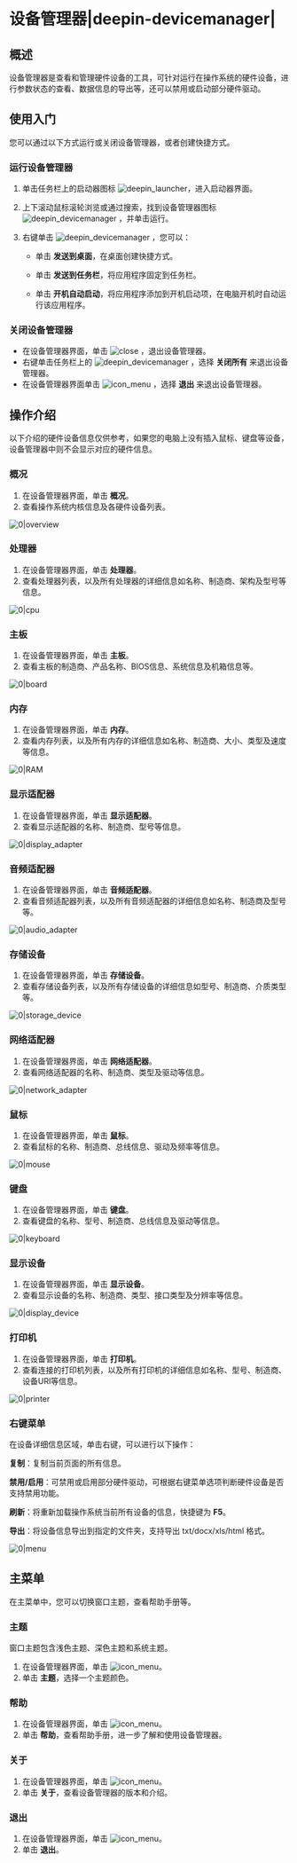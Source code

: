 # 设备管理器|deepin-devicemanager|

## 概述

设备管理器是查看和管理硬件设备的工具，可针对运行在操作系统的硬件设备，进行参数状态的查看、数据信息的导出等，还可以禁用或启动部分硬件驱动。

## 使用入门

您可以通过以下方式运行或关闭设备管理器，或者创建快捷方式。

### 运行设备管理器

1. 单击任务栏上的启动器图标 ![deepin_launcher](../common/deepin_launcher.svg)，进入启动器界面。

2. 上下滚动鼠标滚轮浏览或通过搜索，找到设备管理器图标 ![deepin_devicemanager](../common/deepin_devicemanager.svg) ，并单击运行。

3. 右键单击 ![deepin_devicemanager](../common/deepin_devicemanager.svg) ，您可以：

   - 单击 **发送到桌面**，在桌面创建快捷方式。

   - 单击 **发送到任务栏**，将应用程序固定到任务栏。

   - 单击 **开机自动启动**，将应用程序添加到开机启动项，在电脑开机时自动运行该应用程序。


### 关闭设备管理器

- 在设备管理器界面，单击  ![close](../common/close.svg) ，退出设备管理器。
- 右键单击任务栏上的 ![deepin_devicemanager](../common/deepin_devicemanager.svg) ，选择 **关闭所有** 来退出设备管理器。
- 在设备管理器界面单击 ![icon_menu](../common/icon_menu.svg) ，选择 **退出** 来退出设备管理器。

## 操作介绍
以下介绍的硬件设备信息仅供参考，如果您的电脑上没有插入鼠标、键盘等设备，设备管理器中则不会显示对应的硬件信息。

### 概况

1. 在设备管理器界面，单击 **概况**。
2. 查看操作系统内核信息及各硬件设备列表。

![0|overview](fig/overview.png)

### 处理器

1. 在设备管理器界面，单击 **处理器**。
2. 查看处理器列表，以及所有处理器的详细信息如名称、制造商、架构及型号等信息。

![0|cpu](fig/cpu.png)

### 主板

1. 在设备管理器界面，单击 **主板**。
2. 查看主板的制造商、产品名称、BIOS信息、系统信息及机箱信息等。

![0|board](fig/board.png)

### 内存

1. 在设备管理器界面，单击 **内存**。
2. 查看内存列表，以及所有内存的详细信息如名称、制造商、大小、类型及速度等信息。

![0|RAM](fig/RAM.png)

### 显示适配器

1. 在设备管理器界面，单击 **显示适配器**。
2. 查看显示适配器的名称、制造商、型号等信息。

![0|display_adapter](fig/display_adapter.png)

### 音频适配器

1. 在设备管理器界面，单击 **音频适配器**。
2. 查看音频适配器列表，以及所有音频适配器的详细信息如名称、制造商及型号等。

![0|audio_adapter](fig/audio_adapter.png)

### 存储设备

1. 在设备管理器界面，单击 **存储设备**。
2. 查看存储设备列表，以及所有存储设备的详细信息如型号、制造商、介质类型等。

![0|storage_device](fig/storage_device.png)

### 网络适配器

1. 在设备管理器界面，单击 **网络适配器**。
2. 查看网络适配器的名称、制造商、类型及驱动等信息。

![0|network_adapter](fig/network_adapter.png)

### 鼠标

1. 在设备管理器界面，单击 **鼠标**。
2. 查看鼠标的名称、制造商、总线信息、驱动及频率等信息。

![0|mouse](fig/mouse.png)

### 键盘

1. 在设备管理器界面，单击 **键盘**。
2. 查看键盘的名称、型号、制造商、总线信息及驱动等信息。

![0|keyboard](fig/keyboard.png)

### 显示设备

1. 在设备管理器界面，单击 **显示设备**。
2. 查看显示设备的名称、制造商、类型、接口类型及分辨率等信息。

![0|display_device](fig/display_device.png) 

### 打印机

1. 在设备管理器界面，单击 **打印机**。
2. 查看连接的打印机列表，以及所有打印机的详细信息如名称、型号、制造商、设备URI等信息。

![0|printer](fig/printer.png)

### 右键菜单

在设备详细信息区域，单击右键，可以进行以下操作：

**复制**：复制当前页面的所有信息。

**禁用/启用**：可禁用或启用部分硬件驱动，可根据右键菜单选项判断硬件设备是否支持禁用功能。

**刷新**：将重新加载操作系统当前所有设备的信息，快捷键为 **F5**。

**导出**：将设备信息导出到指定的文件夹，支持导出 txt/docx/xls/html 格式。

![0|menu](fig/menu.png)

## 主菜单

在主菜单中，您可以切换窗口主题，查看帮助手册等。

### 主题

窗口主题包含浅色主题、深色主题和系统主题。

1. 在设备管理器界面，单击 ![icon_menu](../common/icon_menu.svg)。
2. 单击 **主题**，选择一个主题颜色。


### 帮助

1. 在设备管理器界面，单击 ![icon_menu](../common/icon_menu.svg)。
2. 单击 **帮助**，查看帮助手册，进一步了解和使用设备管理器。


### 关于

1. 在设备管理器界面，单击 ![icon_menu](../common/icon_menu.svg)。
2. 单击 **关于**，查看设备管理器的版本和介绍。

### 退出

1. 在设备管理器界面，单击 ![icon_menu](../common/icon_menu.svg)。
2. 单击 **退出**。

